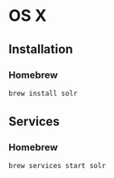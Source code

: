 # OS X

## Installation

### Homebrew

```sh
brew install solr
```

## Services

### Homebrew

```sh
brew services start solr
```
